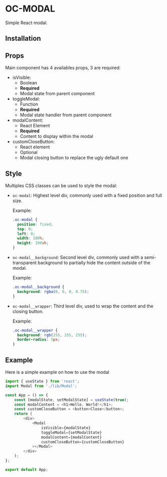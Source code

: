 # OC-MODAL

Simple React modal.

## Installation

## Props

Main component has 4 availables props, 3 are required:

  - isVisible:
    - Boolean
    - **Required**
    - Modal state from parent component
  - toggleModal:
    - Function
    - **Required**
    - Modal state handler from parent component
  - modalContent:
    - React Element
    - **Required**
    - Content to display within the modal
  - customCloseButton:
    - React element
    - Optional
    - Modal closing button to replace the ugly default one

## Style

Multiples CSS classes can be used to style the modal:

  - `oc-modal`:
    Highest level div, commonly used with a fixed position and full size.

    Example:
      ```css
      .oc-modal {
        position: fixed;
        top: 0;
        left: 0;
        width: 100%;
        height: 100vh;
      }
      ```

  - `oc-modal__background`:
    Second level div, commonly used with a semi-transparent background to partially hide the content outside of the modal.

    Example:
      ```css
      .oc-modal__background {
        background: rgba(0, 0, 0, 0.75);
      }
      ```

  - `oc-modal__wrapper`:
    Third level div, used to wrap the content and the closing button.
    
    Example:
      ```css
      .oc-modal__wrapper {
        background: rgb(255, 255, 255);
        border-radius: 5px;
      }
      ```

## Example

Here is a simple example on how to use the modal

```js
import { useState } from 'react';
import Modal from './lib/Modal';

const App = () => {
	const [modalState, setModalState] = useState(true);
	const modalContent = <h1>Hello, World!</h1>;
	const customCloseButton = <button>Close</button>;
	return (
		<div>
			<Modal
				isVisible={modalState}
				toggleModal={setModalState}
				modalContent={modalContent}
				customCloseButton={customCloseButton}
			></Modal>
		</div>
	);
};

export default App;
```
